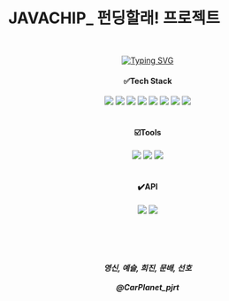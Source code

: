 # JAVACHIP_ 펀딩할래! 프로젝트


<div align="center">
<br>


[![Typing SVG](https://readme-typing-svg.herokuapp.com?font=Do+Hyeon&pause=1000&color=643BF7&center=true&vCenter=true&width=500&lines=%EC%BB%A4%EB%AE%A4%EB%8B%88%ED%8B%B0+%EC%A4%91%EC%8B%AC+%ED%81%AC%EB%9D%BC%EC%9A%B0%EB%93%9C+%ED%8E%80%EB%94%A9+%EC%82%AC%EC%9D%B4%ED%8A%B8)](https://git.io/typing-svg)
<br>

<h4>✅Tech Stack</h4>

<img src="https://img.shields.io/badge/REACT-61DAFB?style=flat-square&logo=react&logoColor=white"/>
<img src="https://img.shields.io/badge/HTML5-E34F26?style=flat-square&logo=html5&logoColor=white"/>
<img src="https://img.shields.io/badge/Java-007396?style=flat&logo=OpenJDK&logoColor=white"/>
<img src="https://img.shields.io/badge/JavaScript-F7DF1E?style=flat-square&logo=JavaScript&logoColor=white"/>
<img src="https://img.shields.io/badge/Node.js-5FA04E?style=flat&logo=nodedotjs&logoColor=white"/>
<img src="https://img.shields.io/badge/DBeaver-382923?style=flat&logo=dbeaver&logoColor=white"/>
<img src="https://img.shields.io/badge/Oracle-F80000?style=flat&logo=oracle&logoColor=white"/>
<img src="https://img.shields.io/badge/ApacheTomcat-F8DC75?style=flat&logo=apachetomcat&logoColor=white"/>
<br><br>
<h4>☑️Tools</h4>
<img src="https://img.shields.io/badge/GitHub-181717?style=flat&logo=github&logoColor=white"/>
<img src="https://img.shields.io/badge/Notion-000000?style=flat&logo=Notion&logoColor=white"/>
<img src="https://img.shields.io/badge/Figma-F24E1E?style=flat&logo=Figma&logoColor=white"/>
<br><br>
<h4>✔️API</h4>
<img src="https://img.shields.io/badge/KaKao-FFCD00?style=flat&logo=kakao&logoColor=white"/>
<img src="https://img.shields.io/badge/Naver-03C75A?style=flat&logo=naver&logoColor=white"/>


<br><br><br>

<h5>영신, 예슬, 희진, 문배, 선호<br><br>
@CarPlanet_pjrt</h5>
